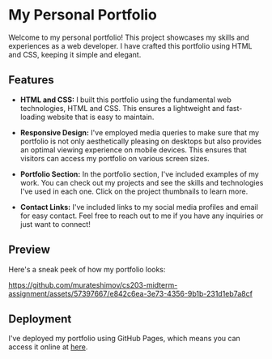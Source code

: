 # My Personal Portfolio

Welcome to my personal portfolio! This project showcases my skills and experiences as a web developer. I have crafted this portfolio using HTML and CSS, keeping it simple and elegant.

## Features

- **HTML and CSS:** I built this portfolio using the fundamental web technologies, HTML and CSS. This ensures a lightweight and fast-loading website that is easy to maintain.

- **Responsive Design:** I've employed media queries to make sure that my portfolio is not only aesthetically pleasing on desktops but also provides an optimal viewing experience on mobile devices. This ensures that visitors can access my portfolio on various screen sizes.

- **Portfolio Section:** In the portfolio section, I've included examples of my work. You can check out my projects and see the skills and technologies I've used in each one. Click on the project thumbnails to learn more.

- **Contact Links:** I've included links to my social media profiles and email for easy contact. Feel free to reach out to me if you have any inquiries or just want to connect!

## Preview

Here's a sneak peek of how my portfolio looks:



https://github.com/murateshimov/cs203-midterm-assignment/assets/57397667/e842c6ea-3e73-4356-9b1b-231d1eb7a8cf


## Deployment

I've deployed my portfolio using GitHub Pages, which means you can access it online at [here](https://murateshimov.github.io/cs203-midterm-assignment/).
